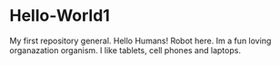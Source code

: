 # Hello-World1
My first repository general.
Hello Humans!
Robot here. Im a fun loving organazation organism. I like tablets, cell phones and laptops.
